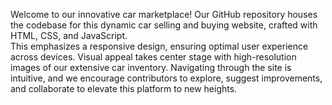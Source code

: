 Welcome to our innovative car marketplace! Our GitHub repository houses the codebase for this dynamic car selling and buying website, crafted with HTML, CSS, and JavaScript.  
This emphasizes a responsive design, ensuring optimal user experience across devices. 
Visual appeal takes center stage with high-resolution images of our extensive car inventory. 
Navigating through the site is intuitive, and we encourage contributors to explore, suggest improvements, and collaborate to elevate this platform to new heights. 







